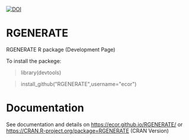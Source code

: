 [![DOI](https://zenodo.org/badge/22910686.svg)](https://zenodo.org/badge/latestdoi/22910686)

RGENERATE
=========

RGENERATE R package (Development Page)

To install the packege: 

>library(devtools)

>install_github("RGENERATE",username="ecor")



# Documentation 

See documentation and details on https://ecor.github.io/RGENERATE/ or https://CRAN.R-project.org/package=RGENERATE (CRAN Version)